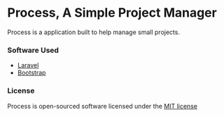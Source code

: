 # Process, A Simple Project Manager

Process is a application built to help manage small projects.

### Software Used

* [Laravel](http://laravel.com/)
* [Bootstrap](http://getbootstrap.com/)

### License

Process is open-sourced software licensed under the [MIT license](http://opensource.org/licenses/MIT)
